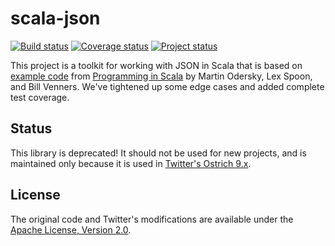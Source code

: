 # scala-json

[![Build status](https://travis-ci.org/twitter/scala-json.svg)](https://travis-ci.org/twitter/scala-json)
[![Coverage status](https://img.shields.io/coveralls/travisbrown/scala-json/master.svg)](https://coveralls.io/r/travisbrown/scala-json)
[![Project status](https://img.shields.io/badge/status-do_not_use-red.svg)](#status)

This project is a toolkit for working with JSON in Scala that is based on
[example code](http://booksites.artima.com/programming_in_scala_2ed/examples/)
from [Programming in Scala](http://www.artima.com/shop/programming_in_scala_2ed)
by Martin Odersky, Lex Spoon, and Bill Venners. We've tightened up some edge
cases and added complete test coverage.

## Status

This library is deprecated! It should not be used for new projects, and is
maintained only because it is used in
[Twitter's Ostrich 9.x](https://github.com/twitter/ostrich).

## License

The original code and Twitter's modifications are available under the
[Apache License, Version 2.0](http://www.apache.org/licenses/LICENSE-2.0).
